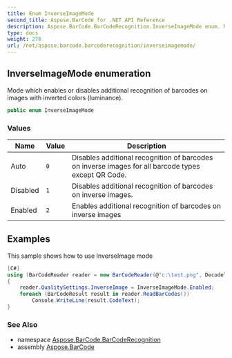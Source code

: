 ```yaml
---
title: Enum InverseImageMode
second_title: Aspose.BarCode for .NET API Reference
description: Aspose.BarCode.BarCodeRecognition.InverseImageMode enum. Mode which enables or disables additional recognition of barcodes on images with inverted colors luminance
type: docs
weight: 270
url: /net/aspose.barcode.barcoderecognition/inverseimagemode/
---
```

## InverseImageMode enumeration

Mode which enables or disables additional recognition of barcodes on images with inverted colors (luminance).

```csharp
public enum InverseImageMode
```

### Values

| Name | Value | Description |
| --- | --- | --- |
| Auto | `0` | Disables additional recognition of barcodes on inverse images for all barcode types except QR Code. |
| Disabled | `1` | Disables additional recognition of barcodes on inverse images. |
| Enabled | `2` | Enables additional recognition of barcodes on inverse images |

## Examples

This sample shows how to use InverseImage mode

```csharp
[C#]
using (BarCodeReader reader = new BarCodeReader(@"c:\test.png", DecodeType.Code39Extended, DecodeType.Code128))
{
    reader.QualitySettings.InverseImage = InverseImageMode.Enabled;
    foreach (BarCodeResult result in reader.ReadBarCodes())
        Console.WriteLine(result.CodeText);
}
```

### See Also

* namespace [Aspose.BarCode.BarCodeRecognition](../../aspose.barcode.barcoderecognition/)
* assembly [Aspose.BarCode](../../)


